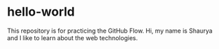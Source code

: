 # hello-world
This repository is for practicing the GitHub Flow.
Hi, my name is Shaurya and I like to learn about the web technologies.
